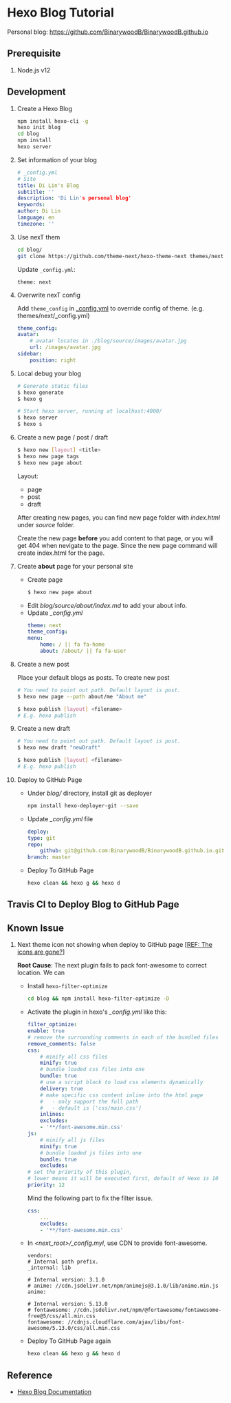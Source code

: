 # Hexo Blog Tutorial

Personal blog: https://github.com/BinarywoodB/BinarywoodB.github.io

## Prerequisite

1. Node.js v12

## Development

1. Create a Hexo Blog

    ```bash
    npm install hexo-cli -g
    hexo init blog
    cd blog
    npm install
    hexo server
    ```

1. Set information of your blog

    ```yaml    
    # _config.yml
    # Site
    title: Di Lin's Blog
    subtitle: ''
    description: 'Di Lin's personal blog'
    keywords:
    author: Di Lin
    language: en
    timezone: ''
    ```

1. Use nexT them
    
    ```bash
    cd blog/
    git clone https://github.com/theme-next/hexo-theme-next themes/next
    ```
    Update `_config.yml`:
    ```
    theme: next
    ```

1. Overwrite nexT config
    
    Add `theme_config` in [_config.yml](./blog/_config.yml) to override config of theme. (e.g. themes/next/_config.yml)
    ```yaml
    theme_config:
    avatar:
        # avatar locates in ./blog/source/images/avatar.jpg
        url: /images/avatar.jpg
    sidebar:
        position: right
    ```
1. Local debug your blog

    ```bash
    # Generate static files
    $ hexo generate
    $ hexo g

    # Start hexo server, running at localhost:4000/
    $ hexo server
    $ hexo s
    ```

1. Create a new page / post / draft

    ```bash
    $ hexo new [layout] <title>
    $ hexo new page tags
    $ hexo new page about
    ```
    Layout:
    
    * page
    * post
    * draft

    After creating new pages, you can find new page folder with *index.html* under *source* folder. 
    
    Create the new page **before** you add content to that page, or you will get 404 when nevigate to the page. Since the new page command will create index.html for the page.

1. Create **about** page for your personal site

    - Create page
        ```bash
        $ hexo new page about
        ```
    - Edit *blog/source/about/index.md* to add your about info.
    - Update *_config.yml*
        ```yaml
        theme: next
        theme_config:
        menu:
            home: / || fa fa-home
            about: /about/ || fa fa-user
        ```

1. Create a new post

    Place your default blogs as posts. To create new post

    ```bash
    # You need to point out path. Default layout is post.
    $ hexo new page --path about/me "About me"

    $ hexo publish [layout] <filename>
    # E.g. hexo publish 
    ```

1. Create a new draft

    ```bash
    # You need to point out path. Default layout is post.
    $ hexo new draft "newDraft"

    $ hexo publish [layout] <filename>
    # E.g. hexo publish
    ```

1. Deploy to GitHub Page
    - Under *blog/* directory, install git as deployer
        ```bash
        npm install hexo-deployer-git --save
        ```
    - Update *_config.yml* file
        ```yaml
        deploy:
        type: git
        repo:
            github: git@github.com:BinarywoodB/BinarywoodB.github.io.git
        branch: master
        ```
    - Deploy To GitHub Page
        ```bash
        hexo clean && hexo g && hexo d
        ```


## Travis CI to Deploy Blog to GitHub Page

## Known Issue
1. Next theme icon not showing when deploy to GitHub page [[REF: The icons are gone?](https://github.com/theme-next/hexo-filter-optimize/issues/2)]

    **Root Cause**: The next plugin fails to pack font-awesome to correct location. We can  

    - Install `hexo-filter-optimize`
        ```bash
        cd blog && npm install hexo-filter-optimize -D
        ```
    -  Activate the plugin in hexo's *_config.yml* like this:
        ```yaml        
        filter_optimize:
        enable: true
        # remove the surrounding comments in each of the bundled files
        remove_comments: false
        css:
            # minify all css files
            minify: true
            # bundle loaded css files into one
            bundle: true
            # use a script block to load css elements dynamically
            delivery: true
            # make specific css content inline into the html page
            #   - only support the full path
            #   - default is ['css/main.css']
            inlines:
            excludes:
            - '**/font-awesome.min.css'
        js:
            # minify all js files
            minify: true
            # bundle loaded js files into one
            bundle: true
            excludes:
        # set the priority of this plugin,
        # lower means it will be executed first, default of Hexo is 10
        priority: 12  
        ```
        Mind the following part to fix the filter issue.
        ```yaml
        css:
            ...
            excludes:
            - '**/font-awesome.min.css'
        ```

    - In *<next_root>/_config.myl*, use CDN to provide font-awesome.
        ```
        vendors:
        # Internal path prefix.
        _internal: lib

        # Internal version: 3.1.0
        # anime: //cdn.jsdelivr.net/npm/animejs@3.1.0/lib/anime.min.js
        anime:

        # Internal version: 5.13.0
        # fontawesome: //cdn.jsdelivr.net/npm/@fortawesome/fontawesome-free@5/css/all.min.css
        fontawesome: //cdnjs.cloudflare.com/ajax/libs/font-awesome/5.13.0/css/all.min.css
        ```
    - Deploy To GitHub Page again
        ```bash
        hexo clean && hexo g && hexo d
        ```

## Reference
* [Hexo Blog Documentation](https://hexo.io/docs/)